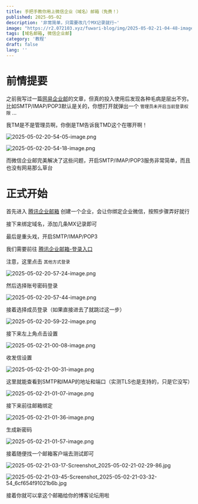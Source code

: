 ```yaml
---
title: 手把手教你用上微信企业（域名）邮箱（免费！）
published: 2025-05-02
description: '非常简单，只需要改几个MX记录就行~'
image: "https://r2.072103.xyz/fuwari-blog/img/2025-05-02-21-04-48-image.png"
tags: [域名邮箱, 微信企业邮]
category: '教程'
draft: false 
lang: ''
---
```


# 前情提要

之前我写过一篇[网易企业邮](/posts/163-free-domain-email/)的文章，但真的投入使用后发现各种毛病是层出不穷。比如SMTP/IMAP/POP3默认是关的，你想打开就弹出一个 `管理员未开启当前登录权限` ...

我TM是不是管理员啊，你倒是TM告诉我TMD这个在哪开啊！

![2025-05-02-20-54-05-image.png](https://r2.072103.xyz/fuwari-blog/img/2025-05-02-20-54-05-image.png)

![2025-05-02-20-54-18-image.png](https://r2.072103.xyz/fuwari-blog/img/2025-05-02-20-54-18-image.png)

而微信企业邮完美解决了这些问题，开启SMTP/IMAP/POP3服务非常简单，而且也没有网易那么草台

# 正式开始

首先进入 [腾讯企业邮箱](https://work.weixin.qq.com/mail/) 创建一个企业，会让你绑定企业微信，按照步骤弄好就行

接下来绑定域名，添加几条MX记录即可

最后是重头戏，开启SMTP/IMAP/POP3

我们需要前往 [腾讯企业邮箱-登录入口](https://exmail.qq.com/login)

注意，这里点击 `其他方式登录`

![2025-05-02-20-57-24-image.png](https://r2.072103.xyz/fuwari-blog/img/2025-05-02-20-57-24-image.png)

然后选择账号密码登录

![2025-05-02-20-57-44-image.png](https://r2.072103.xyz/fuwari-blog/img/2025-05-02-20-57-44-image.png)

接着选择成员登录（如果直接进去了就跳过这一步）

![2025-05-02-20-59-22-image.png](https://r2.072103.xyz/fuwari-blog/img/2025-05-02-20-59-22-image.png)

接下来左上角点击设置

![2025-05-02-21-00-08-image.png](https://r2.072103.xyz/fuwari-blog/img/2025-05-02-21-00-08-image.png)

收发信设置

![2025-05-02-21-00-31-image.png](https://r2.072103.xyz/fuwari-blog/img/2025-05-02-21-00-31-image.png)

这里就能查看到SMTP和IMAP的地址和端口（实测TLS也是支持的，只是它没写）

![2025-05-02-21-01-07-image.png](https://r2.072103.xyz/fuwari-blog/img/2025-05-02-21-01-07-image.png)

接下来前往邮箱绑定

![2025-05-02-21-01-36-image.png](https://r2.072103.xyz/fuwari-blog/img/2025-05-02-21-01-36-image.png)

生成新密码

![2025-05-02-21-01-57-image.png](https://r2.072103.xyz/fuwari-blog/img/2025-05-02-21-01-57-image.png)

接着随便找一个邮箱客户端去测试即可

![2025-05-02-21-03-17-Screenshot_2025-05-02-21-02-29-86.jpg](https://r2.072103.xyz/fuwari-blog/img/2025-05-02-21-03-17-Screenshot_2025-05-02-21-02-29-86.jpg)

![2025-05-02-21-03-45-Screenshot_2025-05-02-21-03-32-54_6cf654f91021b6b.jpg](https://r2.072103.xyz/fuwari-blog/img/2025-05-02-21-03-45-Screenshot_2025-05-02-21-03-32-54_6cf654f91021b6b.jpg)

接着你就可以拿这个邮箱给你的博客论坛用啦